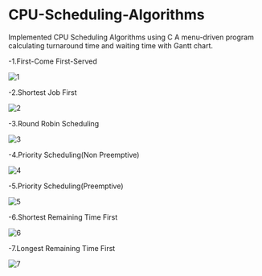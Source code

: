 # CPU-Scheduling-Algorithms
Implemented CPU Scheduling Algorithms using C
A menu-driven program calculating turnaround time and waiting time with Gantt chart.

-1.First-Come First-Served

![1](https://github.com/user-attachments/assets/7656aad9-cb25-4e68-a8b6-78be13268ebb)

-2.Shortest Job First

![2](https://github.com/user-attachments/assets/4bcf6248-c5f5-4cfa-af20-946831e29ba3)

-3.Round Robin Scheduling

![3](https://github.com/user-attachments/assets/701890e2-035a-4702-9947-4986e4c56c89)

-4.Priority Scheduling(Non Preemptive)

![4](https://github.com/user-attachments/assets/33eef72d-4f9d-4e92-aaee-6bbe13a0613b)

-5.Priority Scheduling(Preemptive)

![5](https://github.com/user-attachments/assets/198d917e-8f02-44fb-9819-86f30bad2ad0e990)

-6.Shortest Remaining Time First

![6](https://github.com/user-attachments/assets/dec48c06-788d-4262-bda0-8e704ce8e8ef2c533d4)

-7.Longest Remaining Time First

![7](https://github.com/user-attachments/assets/9a4b2283-d336-4b2f-96bf-565ccb60b2c8)


